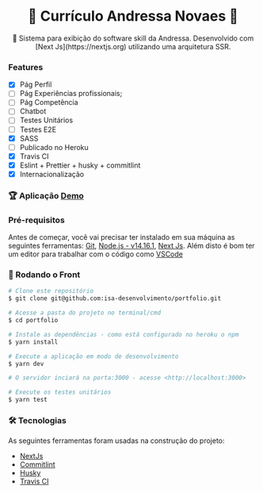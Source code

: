 <h1 align="center">
  👾 Currículo Andressa Novaes 👾
</h1>
<p align="center">🚀 Sistema para exibição  do software skill da Andressa. Desenvolvido com [Next Js](https://nextjs.org) utilizando uma arquitetura SSR.
</p>

### Features

- [x] Pág Perfil
- [ ] Pág Experiências profissionais;
- [ ] Pág Competência
- [ ] Chatbot
- [ ] Testes Unitários
- [ ] Testes E2E
- [x] SASS
- [ ] Publicado no Heroku
- [x] Travis CI
- [x] Eslint + Prettier + husky + commitlint
- [x] Internacionalização

### 🏆 Aplicação [Demo](https://pokemontt.herokuapp.com/)

### Pré-requisitos

Antes de começar, você vai precisar ter instalado em sua máquina as seguintes ferramentas:
[Git](https://git-scm.com), [Node.js - v14.16.1](https://nodejs.org/en/), [Next Js](https://nextjs.org).
Além disto é bom ter um editor para trabalhar com o código como [VSCode](https://code.visualstudio.com/)

### 🎲 Rodando o Front

```bash
# Clone este repositório
$ git clone git@github.com:isa-desenvolvimento/portfolio.git

# Acesse a pasta do projeto no terminal/cmd
$ cd portfolio

# Instale as dependências - como está configurado no heroku o npm
$ yarn install

# Execute a aplicação em modo de desenvolvimento
$ yarn dev

# O servidor inciará na porta:3000 - acesse <http://localhost:3000>

# Execute os testes unitários
$ yarn test


```

### 🛠 Tecnologias

As seguintes ferramentas foram usadas na construção do projeto:

- [NextJs](https://nextjs.org/)
- [Commitlint](https://commitlint.js.org/)
- [Husky](https://www.husky.com.br/)
- [Travis CI](https://travis-ci.com/)
